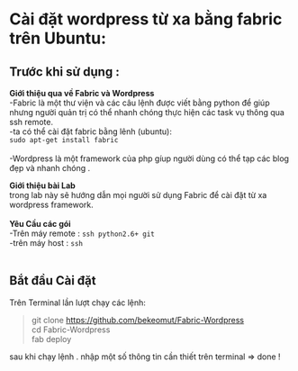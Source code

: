 
Cài đặt wordpress từ xa bằng fabric trên Ubuntu:
================================================


Trước khi sử dụng :
------------------

**Giới thiệu qua về Fabric và Wordpress**<br>
  -Fabric là một thư viện và các câu lệnh được viết bằng python để giúp nhưng người quản trị có thể nhanh chóng thực hiện các task vụ thông qua ssh remote.<br>
  -ta có thể cài đặt fabric bằng lênh (ubuntu):<br>
  `sudo apt-get install fabric`<br>
  <br>
  -Wordpress là một framework của php gíup người dùng có thể tạp các blog đẹp và nhanh chóng .
  
**Giới thiệu bài Lab**<br>
  trong lab này sẽ hướng dẫn mọi người sử dụng Fabric để cài đặt từ xa wordpress framework.<br><br>
**Yêu Cầu các gói**<br>
  -Trên máy remote : `ssh python2.6+ git`<br>
  -trên máy host : `ssh`<br><br>
  
Bắt đầu Cài đặt
---------------
Trên Terminal lần lượt chạy các lệnh: 
  >  git clone https://github.com/bekeomut/Fabric-Wordpress<br>
  cd Fabric-Wordpress<br>
  fab deploy
  
  
sau khi chạy lệnh . nhập một số thông tin cần thiết trên terminal => done !
